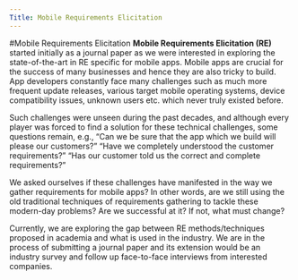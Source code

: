 ```yaml
---
Title: Mobile Requirements Elicitation
---
```

#Mobile Requirements Elicitation
**Mobile Requirements Elicitation (RE)** started initially as a journal paper as we were interested in exploring the state-of-the-art in RE specific for mobile apps. Mobile apps are crucial for the success of many businesses and hence they are also tricky to build. App developers constantly face many challenges such as much more frequent update releases, various target mobile operating systems, device compatibility issues, unknown users etc. which never truly existed before.

Such challenges were unseen during the past decades, and although every player was forced to find a solution for these technical challenges, some questions remain, e.g., “Can we be sure that the app which we build will please our customers?” “Have we completely understood the customer requirements?” “Has our customer told us the correct and complete requirements?”

We asked ourselves if these challenges have manifested in the way we gather requirements for mobile apps? In other words, are we still using the old traditional techniques of requirements gathering to tackle these modern-day problems? Are we successful at it? If not, what must change?

Currently, we are exploring the gap between RE methods/techniques proposed in academia and what is used in the industry. We are in the process of submitting a journal paper and its extension would be an industry survey and follow up face-to-face interviews from interested companies.
